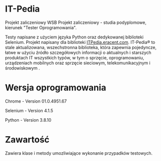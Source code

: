 # IT-Pedia
Projekt zaliczeniowy WSB
Projekt zaliczeniowy - studia podyplomowe, kierunek "Tester Oprogramowania".

Testy napisane z użyciem języka Python oraz dedykowanej biblioteki Selenium. Projekt napisany dla biblioteki [ITPedia.eracent.com](https://itpedia.eracent.com/).
IT-Pedia® to stale aktualizowana, wszechstronna biblioteka, która zapewnia pojedyncze, łatwe w użyciu źródło szczegółowych informacji o aktualnych i starszych produktach IT wszystkich typów, w tym o sprzęcie, oprogramowaniu, urządzeniach mobilnych oraz sprzęcie sieciowym, telekomunikacyjnym i środowiskowym .

# Wersja oprogramowania
Chrome - Version 01.0.4951.67

Selenium - Version 4.1.5

Python - Version 3.8.10

# Zawartość
Zawiera klase i metody umozliwiające wykonanie przypadków testowych.
